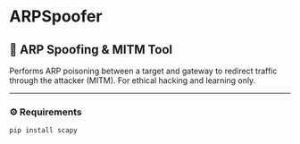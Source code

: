 # ARPSpoofer

## 🧠 ARP Spoofing & MITM Tool

Performs ARP poisoning between a target and gateway to redirect traffic through the attacker (MITM). For ethical hacking and learning only.

---

### ⚙️ Requirements

```bash
pip install scapy
